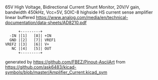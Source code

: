 65V High Voltage, Bidirectional Current Shunt Monitor, 20V/V gain, bandwidth 450kHz, Vcc=5V, SOIC-8
highside HS current sense amplifier linear buffered
https://www.analog.com/media/en/technical-documentation/data-sheets/AD8210.pdf


	      +---------+
	  -IN |[1]   [8]| +IN
	  GND |[2]   [7]| VREF1
	VREF2 |[3]   [6]| V+
	   NC |[4]   [5]| OUT
	      +---------+


generated by https://github.com/FBEZ/Pinout-AsciiArt from https://github.com/ask6483/kicad-symbols/blob/master/Amplifier_Current.kicad_sym